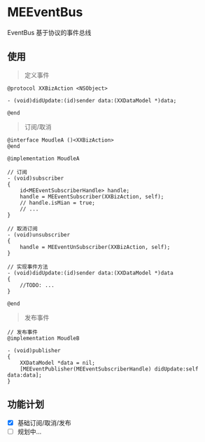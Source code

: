 # MEEventBus
EventBus 基于协议的事件总线

## 使用

> 定义事件
```objc
@protocol XXBizAction <NSObject>

- (void)didUpdate:(id)sender data:(XXDataModel *)data;

@end
```

> 订阅/取消
```objc
@interface MoudleA ()<XXBizAction>
@end

@implementation MoudleA

// 订阅
- (void)subscriber
{
    id<MEEventSubscriberHandle> handle;
    handle = MEEventSubscriber(XXBizAction, self);
    // handle.isMian = true;
    // ...
}

// 取消订阅
- (void)unsubscriber
{
    handle = MEEventUnSubscriber(XXBizAction, self);
}

// 实现事件方法
- (void)didUpdate:(id)sender data:(XXDataModel *)data
{
    //TODO: ...
}

@end
```

> 发布事件
```objc
// 发布事件
@implementation MoudleB

- (void)publisher
{
    XXDataModel *data = nil;
    [MEEventPublisher(MEEventSubscriberHandle) didUpdate:self data:data];
}

```

## 功能计划

- [x] 基础订阅/取消/发布
- [ ] 规划中...